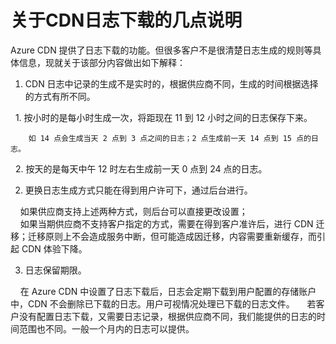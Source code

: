# 关于CDN日志下载的几点说明

Azure CDN 提供了日志下载的功能。但很多客户不是很清楚日志生成的规则等具体信息，现就关于该部分内容做出如下解释：

1.	CDN 日志中记录的生成不是实时的，根据供应商不同，生成的时间根据选择的方式有所不同。 

  1.	 按小时的是每小时生成一次，将距现在 11 到 12 小时之间的日志保存下来。

		如 14 点会生成当天 2 点到 3 点之间的日志；2 点生成前一天 14 点到 15 点的日志。

  2. 按天的是每天中午 12 时左右生成前一天 0 点到 24 点的日志。

2.	更换日志生成方式只能在得到用户许可下，通过后台进行。

    如果供应商支持上述两种方式，则后台可以直接更改设置； <br>
    如果当期供应商不支持客户指定的方式，需要在得到客户准许后，进行 CDN 迁移；迁移原则上不会造成服务中断，但可能造成因迁移，内容需要重新缓存，而引起 CDN 体验下降。

3.	日志保留期限。

    在 Azure CDN 中设置了日志下载后，日志会定期下载到用户配置的存储账户中，CDN 不会删除已下载的日志。用户可视情况处理已下载的日志文件。
    若客户没有配置日志下载，又需要日志记录，根据供应商不同，我们能提供的日志的时间范围也不同。一般一个月内的日志可以提供。
